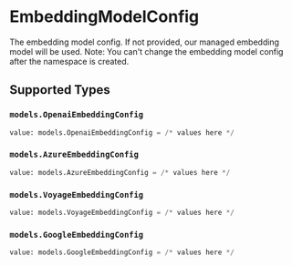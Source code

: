 # EmbeddingModelConfig

The embedding model config. If not provided, our managed embedding model will be used. Note: You can't change the embedding model config after the namespace is created.


## Supported Types

### `models.OpenaiEmbeddingConfig`

```python
value: models.OpenaiEmbeddingConfig = /* values here */
```

### `models.AzureEmbeddingConfig`

```python
value: models.AzureEmbeddingConfig = /* values here */
```

### `models.VoyageEmbeddingConfig`

```python
value: models.VoyageEmbeddingConfig = /* values here */
```

### `models.GoogleEmbeddingConfig`

```python
value: models.GoogleEmbeddingConfig = /* values here */
```

